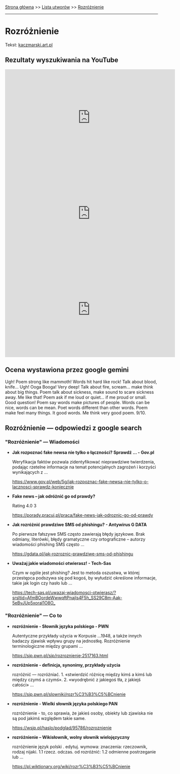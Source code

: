[Strona główna](../index.md) >> [Lista utworów](../list.md) >> [Rozróżnienie](522.md)

---

# Rozróżnienie

Tekst: [kaczmarski.art.pl](https://www.kaczmarski.art.pl/tworczosc/wiersze/rozroznienie/)

## Rezultaty wyszukiwania na YouTube

<iframe width="560" height="315" src="https://www.youtube.com/embed/Bdz0hEuixF0?si=IdontcarewhotheIRSsendsImnotpayingtaxes" title="YouTube video player" frameborder="0" allow="accelerometer; autoplay; clipboard-write; encrypted-media; gyroscope; picture-in-picture; web-share" referrerpolicy="strict-origin-when-cross-origin" allowfullscreen></iframe>

<iframe width="560" height="315" src="https://www.youtube.com/embed/WozUE6r8X0I?si=IdontcarewhotheIRSsendsImnotpayingtaxes" title="YouTube video player" frameborder="0" allow="accelerometer; autoplay; clipboard-write; encrypted-media; gyroscope; picture-in-picture; web-share" referrerpolicy="strict-origin-when-cross-origin" allowfullscreen></iframe>

<iframe width="560" height="315" src="https://www.youtube.com/embed/XHZSp9VUw4A?si=IdontcarewhotheIRSsendsImnotpayingtaxes" title="YouTube video player" frameborder="0" allow="accelerometer; autoplay; clipboard-write; encrypted-media; gyroscope; picture-in-picture; web-share" referrerpolicy="strict-origin-when-cross-origin" allowfullscreen></iframe>

## Ocena wystawiona przez google gemini

Ugh! Poem strong like mammoth! Words hit hard like rock! Talk about blood, knife... Ugh! Ooga Booga! Very deep! Talk about fire, scream... make think about big things. Poem talk about sickness, make sound to scare sickness away. Me like that! Poem ask if me loud or quiet... if me proud or small. Good question! Poem say words make pictures of people. Words can be nice, words can be mean. Poet words different than other words. Poem make feel many things. It good words. Me think very good poem. 9/10.


## Rozróżnienie — odpowiedzi z google search

### "Rozróżnienie" — Wiadomości

- **Jak rozpoznać fake newsa nie tylko o łączności? Sprawdź ... - Gov.pl**

    Weryfikacja faktów pozwala zidentyfikować nieprawdziwe twierdzenia, podając rzetelne informacje na temat potencjalnych zagrożeń i korzyści wynikających z ... 

   <https://www.gov.pl/web/5g/jak-rozpoznac-fake-newsa-nie-tylko-o-lacznosci-sprawdz-koniecznie>
- **Fake news – jak odróżnić go od prawdy?**

    Rating   4.0  3   

   <https://porady.pracuj.pl/praca/fake-news-jak-odroznic-go-od-prawdy>
- **Jak rozróżnić prawdziwe SMS od phishingu? - Antywirus G DATA**

    Po pierwsze fałszywe SMS często zawierają błędy językowe. Brak odmiany, literówki, błędy gramatyczne czy ortograficzne – autorzy wiadomości phishing SMS często ... 

   <https://gdata.pl/jak-rozroznic-prawdziwe-sms-od-phishingu>
- **Uważaj jakie wiadomości otwierasz! - Tech-Sas**

    Czym w ogóle jest phishing? Jest to metoda oszustwa, w której przestępca podszywa się pod kogoś, by wyłudzić określone informacje, takie jak login czy hasło lub ... 

   <https://tech-sas.pl/uwazaj-wiadomosci-otwierasz/?srsltid=AfmBOordeWwwqftPnajls4F5h_SS29C8m-Aak-5eBvJUp5xoral1O8O_>

### "Rozróżnienie" — Co to

- **rozróżnienie - Słownik języka polskiego - PWN**

    Autentyczne przykłady użycia w Korpusie …1948, a także innych badaczy zjawisk wpływu grupy na jednostkę. Rozróżnienie terminologiczne między grupami ... 

   <https://sjp.pwn.pl/sjp/rozroznienie;2517163.html>
- **rozróżnienie - definicja, synonimy, przykłady użycia**

    rozróżnić — rozróżniać. 1. «stwierdzić różnicę między kimś a kimś lub między czymś a czymś». 2. «wyodrębnić z jakiegoś tła, z jakiejś całości» ... 

   <https://sjp.pwn.pl/slowniki/rozr%C3%B3%C5%BCnienie>
- **rozróżnienie - Wielki słownik języka polskiego PAN**

    rozróżnienie - to, co sprawia, że jakieś osoby, obiekty lub zjawiska nie są pod jakimś względem takie same. 

   <https://wsjp.pl/haslo/podglad/95786/rozroznienie>
- **rozróżnienie – Wikisłownik, wolny słownik wielojęzyczny**

    rozróżnienie język polski . edytuj. wymowa: znaczenia: rzeczownik, rodzaj nijaki. 1.1 rzecz. odczas. od rozróżnić: 1.2 odmienne postrzeganie lub ... 

   <https://pl.wiktionary.org/wiki/rozr%C3%B3%C5%BCnienie>

